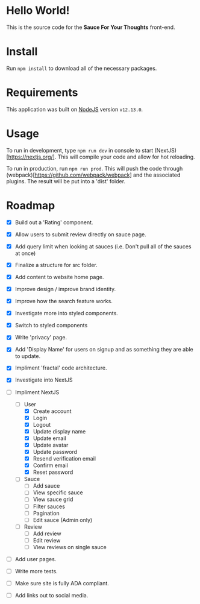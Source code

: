 # Hello World!

This is the source code for the **Sauce For Your Thoughts** front-end.

# Install

Run `npm install` to download all of the necessary packages.

# Requirements

This application was built on [NodeJS](https://nodejs.org/en/) version `v12.13.0`.

# Usage

To run in development, type `npm run dev` in console to start (NextJS)[https://nextjs.org/]. This will compile your code and allow for hot reloading.

To run in production, run `npm run prod`. This will push the code through (webpack)[https://github.com/webpack/webpack] and the associated plugins. The result will be put into a 'dist' folder.

# Roadmap

- [x] Build out a 'Rating' component.
- [x] Allow users to submit review directly on sauce page.
- [x] Add query limit when looking at sauces (i.e. Don't pull all of the sauces at once)
- [x] Finalize a structure for src folder.
- [x] Add content to website home page.
- [x] Improve design / improve brand identity.
- [x] Improve how the search feature works.
- [x] Investigate more into styled components.
- [x] Switch to styled components
- [x] Write 'privacy' page.
- [x] Add 'Display Name' for users on signup and as something they are able to update.
- [x] Impliment 'fractal' code architecture.
- [x] Investigate into NextJS
- [ ] Impliment NextJS
  - [ ] User
      - [x] Create account
      - [x] Login
      - [x] Logout
      - [x] Update display name
      - [x] Update email
      - [x] Update avatar
      - [x] Update password
      - [x] Resend verification email
      - [x] Confirm email
      - [x] Reset password
  - [ ] Sauce
    - [ ] Add sauce
    - [ ] View specific sauce
    - [ ] View sauce grid
    - [ ] Filter sauces
    - [ ] Pagination
    - [ ] Edit sauce (Admin only)
  - [ ] Review
    - [ ] Add review
    - [ ] Edit review
    - [ ] View reviews on single sauce
    
- [ ] Add user pages.
- [ ] Write more tests.
- [ ] Make sure site is fully ADA compliant.
- [ ] Add links out to social media.

